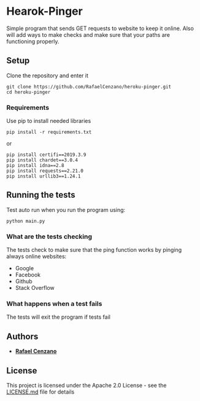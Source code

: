 # Hearok-Pinger

Simple program that sends GET requests to website to keep it online. Also will add ways to make checks and make sure that your paths are functioning properly.

## Setup

Clone the repository and enter it

```
git clone https://github.com/RafaelCenzano/heroku-pinger.git
cd heroku-pinger
```

### Requirements

Use pip to install needed libraries

```
pip install -r requirements.txt
```

or

```
pip install certifi==2019.3.9
pip install chardet==3.0.4
pip install idna==2.8
pip install requests==2.21.0
pip install urllib3==1.24.1
```

## Running the tests

Test auto run when you run the program using:

```
python main.py
```

### What are the tests checking

The tests check to make sure that the ping function works by pinging always online websites:
- Google
- Facebook
- Github
- Stack Overflow


### What happens when a test fails

The tests will exit the program if tests fail

## Authors

* [**Rafael Cenzano**](https://github.com/RafaelCenzano)

## License

This project is licensed under the Apache 2.0 License - see the [LICENSE.md](LICENSE.md) file for details
